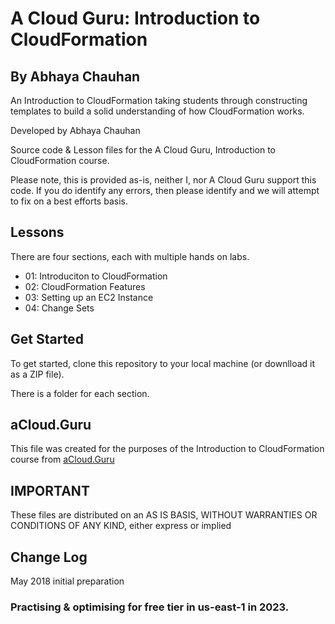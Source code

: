 # A Cloud Guru: Introduction to CloudFormation
## By Abhaya Chauhan

An Introduction to CloudFormation taking students through constructing templates to build a solid understanding of how CloudFormation works.
 
Developed by Abhaya Chauhan

Source code & Lesson files for the A Cloud Guru, Introduction to CloudFormation course.

Please note, this is provided as-is, neither I, nor A Cloud Guru support this code. If you do identify any errors, then please identify and we will attempt to fix on a best efforts basis.

## Lessons

There are four sections, each with multiple hands on labs.

- 01: Introduciton to CloudFormation
- 02: CloudFormation Features
- 03: Setting up an EC2 Instance
- 04: Change Sets

## Get Started

To get started, clone this repository to your local machine (or downlload it as a ZIP file).

There is a folder for each section.

## aCloud.Guru
This file was created for the purposes of the Introduction to CloudFormation course from [aCloud.Guru](https://acloud.guru)

## IMPORTANT
These files are distributed on an AS IS BASIS, WITHOUT WARRANTIES OR CONDITIONS OF ANY KIND, either express or implied

## Change Log 
May 2018 initial preparation

### Practising & optimising for free tier in us-east-1 in 2023. ###
